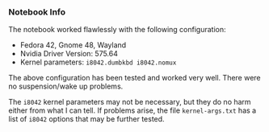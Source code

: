 ### Notebook Info

The notebook worked flawlessly with the following configuration:

* Fedora 42, Gnome 48, Wayland
* Nvidia Driver Version: 575.64
* Kernel parameters: `i8042.dumbkbd i8042.nomux`

The above configuration has been tested and worked very well. There
were no suspension/wake up problems.

The `i8042` kernel parameters may not be necessary, but they do no
harm either from what I can tell. If problems arise, the file
`kernel-args.txt` has a list of `i8042` options that may be further
tested.
